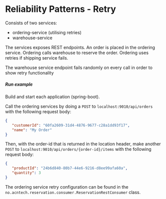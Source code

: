 # Reliability Patterns - Retry

Consists of two services:
- ordering-service (utilising retries)
- warehouse-service

The services exposes REST endpoints.
An order is placed in the ordering service. Ordering calls warehouse to reserve the order.
Ordering uses retries if shipping service fails.

The warehouse service endpoint fails randomly on every call in order to show retry functionality

##### Run example
Build and start each application (spring-boot). 

Call the ordering services by doing a `POST` to `localhost:9010/api/orders` with the following request body:
```json
{
   "customerId": "60fa2609-31d4-4876-9677-c28a1dd93f17",
   "name": "My Order"
}
```
Then, with the order-id that is returned in the location header, make another `POST` to `localhost:9010/api/orders/{order-id}/items` with the following request body:
```json
{
   "productId": "24b6d840-80b7-44e6-9216-d8ee99afa60a",
   "quantity": 3
}
```

The ordering service retry configuration can be found in the 
`no.acntech.reservation.consumer.ReservationRestConsumer` class.
